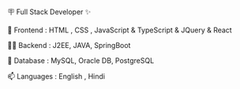🪧 Full Stack Developer ✨

🔭 Frontend : HTML , CSS , JavaScript & TypeScript & JQuery & React

👨‍💻 Backend : J2EE, JAVA, SpringBoot 

💬 Database : MySQL, Oracle DB, PostgreSQL

📫 Languages : English , Hindi
